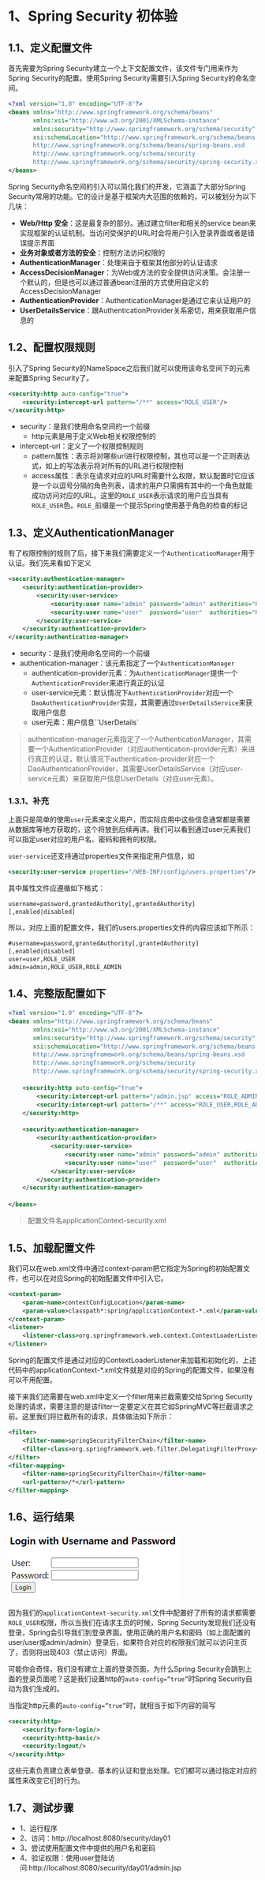 # 1、Spring Security 初体验

## 1.1、定义配置文件

首先需要为Spring Security建立一个上下文配置文件，该文件专门用来作为Spring Security的配置。使用Spring Security需要引入Spring Security的命名空间。

```xml
<?xml version="1.0" encoding="UTF-8"?>
<beans xmlns="http://www.springframework.org/schema/beans"
       xmlns:xsi="http://www.w3.org/2001/XMLSchema-instance"
       xmlns:security="http://www.springframework.org/schema/security"
       xsi:schemaLocation="http://www.springframework.org/schema/beans
       http://www.springframework.org/schema/beans/spring-beans.xsd
       http://www.springframework.org/schema/security
       http://www.springframework.org/schema/security/spring-security.xsd">
</beans>
```

Spring Security命名空间的引入可以简化我们的开发，它涵盖了大部分Spring Security常用的功能。它的设计是基于框架内大范围的依赖的，可以被划分为以下几块：

- **Web/Http 安全**：这是最复杂的部分。通过建立filter和相关的service bean来实现框架的认证机制。当访问受保护的URL时会将用户引入登录界面或者是错误提示界面
- **业务对象或者方法的安全**：控制方法访问权限的
- **AuthenticationManager**：处理来自于框架其他部分的认证请求
- **AccessDecisionManager**：为Web或方法的安全提供访问决策。会注册一个默认的，但是也可以通过普通bean注册的方式使用自定义的AccessDecisionManager
- **AuthenticationProvider**：AuthenticationManager是通过它来认证用户的
- **UserDetailsService**：跟AuthenticationProvider关系密切，用来获取用户信息的

## 1.2、配置权限规则

 引入了Spring Security的NameSpace之后我们就可以使用该命名空间下的元素来配置Spring Security了。

```xml
<security:http auto-config="true">
    <security:intercept-url pattern="/**" access="ROLE_USER"/>
</security:http>
```

- security：是我们使用命名空间的一个前缀
  - http元素是用于定义Web相关权限控制的
- intercept-url：定义了一个权限控制规则
  - pattern属性：表示将对哪些url进行权限控制，其也可以是一个正则表达式，如上的写法表示将对所有的URL进行权限控制
  - access属性：表示在请求对应的URL时需要什么权限，默认配置时它应该是一个以逗号分隔的角色列表，请求的用户只需拥有其中的一个角色就能成功访问对应的URL。这里的`ROLE_USER`表示请求的用户应当具有`ROLE_USER`色。`ROLE_`前缀是一个提示Spring使用基于角色的检查的标记

## 1.3、定义AuthenticationManager

有了权限控制的规则了后，接下来我们需要定义一个`AuthenticationManager`用于认证。我们先来看如下定义

```xml
<security:authentication-manager>
    <security:authentication-provider>
        <security:user-service>
            <security:user name="admin" password="admin" authorities="ROLE_USER, ROLE_ADMIN"/>
            <security:user name="user"  password="user"  authorities="ROLE_USER"/>
        </security:user-service>
    </security:authentication-provider>
</security:authentication-manager>
```
- security：是我们使用命名空间的一个前缀
- authentication-manager：该元素指定了一个`AuthenticationManager`
  - authentication-provider元素：为`AuthenticationManager`提供一个`AuthenticationProvider`来进行真正的认证
  - user-service元素：默认情况下`AuthenticationProvider`对应一个`DaoAuthenticationProvider`实现，其需要通过`UserDetailsService`来获取用户信息
  - user元素：用户信息``UserDetails`

> authentication-manager元素指定了一个AuthenticationManager，其需要一个AuthenticationProvider（对应authentication-provider元素）来进行真正的认证，默认情况下authentication-provider对应一个DaoAuthenticationProvider，其需要UserDetailsService（对应user-service元素）来获取用户信息UserDetails（对应user元素）。

### 1.3.1、补充

上面只是简单的使用`user`元素来定义用户，而实际应用中这些信息通常都是需要从数据库等地方获取的，这个将放到后续再讲。我们可以看到通过user元素我们可以指定user对应的用户名、密码和拥有的权限。

 `user-service`还支持通过properties文件来指定用户信息，如

```xml
<security:user-service properties="/WEB-INF/config/users.properties"/>
```

其中属性文件应遵循如下格式：

```properties
username=password,grantedAuthority[,grantedAuthority][,enabled|disabled]
```

所以，对应上面的配置文件，我们的users.properties文件的内容应该如下所示：

```properties
#username=password,grantedAuthority[,grantedAuthority][,enabled|disabled]
user=user,ROLE_USER
admin=admin,ROLE_USER,ROLE_ADMIN
```

## 1.4、完整版配置如下

```xml
<?xml version="1.0" encoding="UTF-8"?>
<beans xmlns="http://www.springframework.org/schema/beans"
       xmlns:xsi="http://www.w3.org/2001/XMLSchema-instance"
       xmlns:security="http://www.springframework.org/schema/security"
       xsi:schemaLocation="http://www.springframework.org/schema/beans
       http://www.springframework.org/schema/beans/spring-beans.xsd
       http://www.springframework.org/schema/security
       http://www.springframework.org/schema/security/spring-security.xsd">

    <security:http auto-config="true">
        <security:intercept-url pattern="/admin.jsp" access="ROLE_ADMIN"/>
        <security:intercept-url pattern="/**" access="ROLE_USER,ROLE_ADMIN"/>
    </security:http>

    <security:authentication-manager>
        <security:authentication-provider>
            <security:user-service>
                <security:user name="admin" password="admin" authorities="ROLE_USER, ROLE_ADMIN"/>
                <security:user name="user"  password="user"  authorities="ROLE_USER"/>
            </security:user-service>
        </security:authentication-provider>
    </security:authentication-manager>

</beans>
```

> 配置文件名applicationContext-security.xml

## 1.5、加载配置文件

我们可以在web.xml文件中通过context-param把它指定为Spring的初始配置文件，也可以在对应Spring的初始配置文件中引入它。

```xml
<context-param>
    <param-name>contextConfigLocation</param-name>
    <param-value>classpath*:spring/applicationContext-*.xml</param-value>
</context-param>
<listener>
    <listener-class>org.springframework.web.context.ContextLoaderListener</listener-class>
</listener>
```

Spring的配置文件是通过对应的ContextLoaderListener来加载和初始化的，上述代码中的applicationContext-*.xml文件就是对应的Spring的配置文件，如果没有可以不用配置。

接下来我们还需要在web.xml中定义一个filter用来拦截需要交给Spring Security处理的请求，需要注意的是该filter一定要定义在其它如SpringMVC等拦截请求之前。这里我们将拦截所有的请求，具体做法如下所示：

```xml
<filter>
    <filter-name>springSecurityFilterChain</filter-name>
    <filter-class>org.springframework.web.filter.DelegatingFilterProxy</filter-class>
</filter>
<filter-mapping>
    <filter-name>springSecurityFilterChain</filter-name>
    <url-pattern>/*</url-pattern>
</filter-mapping>
```

## 1.6、运行结果

![初体验](01-Spring%20Security%20%E5%88%9D%E4%BD%93%E9%AA%8C/image-20200603163857682.png)

因为我们的`applicationContext-security.xml`文件中配置好了所有的请求都需要`ROLE_USER`权限，所以当我们在请求主页的时候，Spring Security发现我们还没有登录，Spring会引导我们到登录界面。使用正确的用户名和密码（如上面配置的user/user或admin/admin）登录后，如果符合对应的权限我们就可以访问主页了，否则将出现403（禁止访问）界面。

可能你会奇怪，我们没有建立上面的登录页面，为什么Spring Security会跳到上面的登录页面呢？这是我们设置http的`auto-config=”true”`时Spring Security自动为我们生成的。

当指定http元素的`auto-config=”true”`时，就相当于如下内容的简写

```xml
<security:http>
    <security:form-login/>
    <security:http-basic/>
    <security:logout/>
</security:http>
```

这些元素负责建立表单登录、基本的认证和登出处理。它们都可以通过指定对应的属性来改变它们的行为。

## 1.7、测试步骤

- 1、运行程序
- 2、访问：http://localhost:8080/security/day01
- 3、尝试使用配置文件中提供的用户名和密码
- 4、验证权限：使用user登陆访问:http://localhost:8080/security/day01/admin.jsp